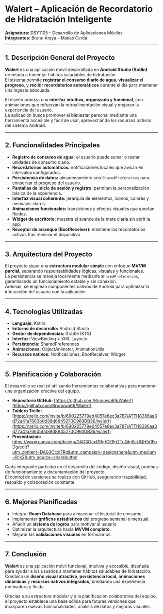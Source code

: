 # Walert – Aplicación de Recordatorio de Hidratación Inteligente

**Asignatura:** DSY1105 – Desarrollo de Aplicaciones Móviles  
**Integrantes:** Bruno Araya – Matías Cerda  

---

## 1. Descripción General del Proyecto
**Walert** es una aplicación móvil desarrollada en **Android Studio (Kotlin)** orientada a fomentar hábitos saludables de hidratación.  
El sistema permite **registrar el consumo diario de agua**, **visualizar el progreso**, y **recibir recordatorios automáticos** durante el día para mantener una ingesta adecuada.  

El diseño prioriza una **interfaz intuitiva, organizada y funcional**, con animaciones que refuerzan la retroalimentación visual y mejoran la experiencia del usuario.  
La aplicación busca promover el bienestar personal mediante una herramienta accesible y fácil de usar, aprovechando los recursos nativos del sistema Android.  

---

## 2. Funcionalidades Principales
- **Registro de consumo de agua:** el usuario puede sumar o restar unidades de consumo diario.  
- **Recordatorios automáticos:** notificaciones locales que avisan en intervalos configurados.  
- **Persistencia de datos:** almacenamiento con `SharedPreferences` para conservar el progreso del usuario.  
- **Pantallas de inicio de sesión y registro:** permiten la personalización básica de la experiencia.  
- **Interfaz visual coherente:** jerarquía de elementos, íconos, colores y mensajes claros.  
- **Animaciones funcionales:** transiciones y efectos visuales que aportan fluidez.  
- **Widget de escritorio:** muestra el avance de la meta diaria sin abrir la app.  
- **Receptor de arranque (BootReceiver):** mantiene los recordatorios activos tras reiniciar el dispositivo.  

---

## 3. Arquitectura del Proyecto
El proyecto sigue una **estructura modular simple** con enfoque **MVVM parcial**, separando responsabilidades lógicas, visuales y funcionales.  
La persistencia se maneja localmente mediante `SharedPreferences`, garantizando un funcionamiento estable y sin conexión.  
Además, se emplean componentes nativos de Android para optimizar la interacción del usuario con la aplicación.  

---

## 4. Tecnologías Utilizadas
- **Lenguaje:** Kotlin  
- **Entorno de desarrollo:** Android Studio  
- **Gestor de dependencias:** Gradle (KTS)  
- **Interfaz:** ViewBinding + XML Layouts  
- **Persistencia:** SharedPreferences  
- **Animaciones:** ObjectAnimator, AnimationUtils  
- **Recursos nativos:** Notificaciones, BootReceiver, Widget  

---

## 5. Planificación y Colaboración
El desarrollo se realizó utilizando herramientas colaborativas para mantener una organización efectiva del equipo.  

- **Repositorio GitHub:** [https://github.com/Brunowo69/Walert](https://github.com/Brunowo69/Walert)  
- **Tablero Trello:** [https://trello.com/invite/b/690225779ed4057e6ec3a787/ATTI18386aa3d72a41a7660b0d88d8845270C960DB36/walert](https://trello.com/invite/b/690225779ed4057e6ec3a787/ATTI18386aa3d72a41a7660b0d88d8845270C960DB36/walert)
- **Presentacion:** https://www.canva.com/design/DAG3Ocxl7Rg/CE9g2TuQtgEcUQHfn1FoDg/edit?utm_content=DAG3Ocxl7Rg&utm_campaign=designshare&utm_medium=link2&utm_source=sharebutton

Cada integrante participó en el desarrollo del código, diseño visual, pruebas de funcionamiento y documentación del proyecto.  
El control de versiones se realizó con GitHub, asegurando trazabilidad, respaldo y colaboración constante.  

---

## 6. Mejoras Planificadas
- Integrar **Room Database** para almacenar el historial de consumo.  
- Implementar **gráficos estadísticos** del progreso semanal o mensual.  
- Añadir un **sistema de logros** para motivar al usuario.  
- Optimizar la arquitectura hacia **MVVM completo**.  
- Mejorar las **validaciones visuales** en formularios.  

---

## 7. Conclusión
**Walert** es una aplicación móvil funcional, intuitiva y accesible, diseñada para ayudar a los usuarios a mantener hábitos saludables de hidratación.  
Combina un **diseño visual atractivo**, **persistencia local**, **animaciones dinámicas** y **recursos nativos integrados**, brindando una experiencia motivadora y fluida.  

Gracias a su estructura modular y a la planificación colaborativa del equipo, el proyecto establece una base sólida para futuras versiones que incorporen nuevas funcionalidades, análisis de datos y mejoras visuales.  
